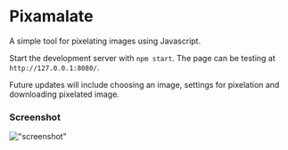 # Pixamalate

A simple tool for pixelating images using Javascript.

Start the development server with `npm start`. The page can be testing at `http://127.0.0.1:8080/`.

Future updates will include choosing an image, settings for pixelation and downloading pixelated image.

### Screenshot

!["screenshot"](http://i.imgur.com/mtoSKer.png "screenshot")
